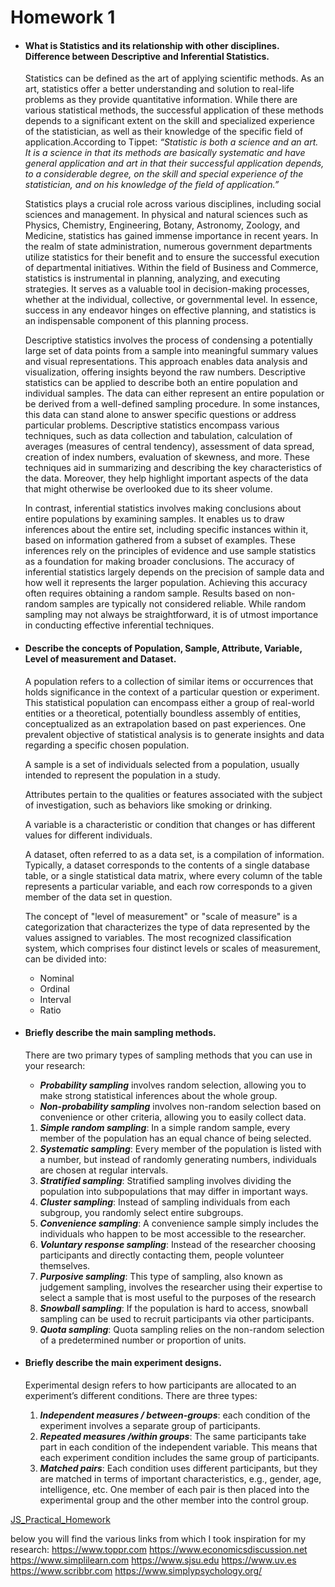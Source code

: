 
# Homework 1

- #### What is Statistics and its relationship with other disciplines. Difference between Descriptive and Inferential Statistics.

  Statistics can be defined as the art of applying scientific methods. As an art, statistics offer a better understanding and solution to 
  real-life problems as they provide quantitative information. While there are various statistical methods, the successful application of 
  these methods depends to a significant extent on the skill and specialized experience of the statistician, as well as their knowledge 
  of the specific field of application.According to Tippet: *“Statistic is both a science and an art. It is a science in that its methods 
  are basically systematic and have general application and art in that their successful application depends, to a considerable degree, 
  on the skill and special experience of the statistician, and on his knowledge of the field of application.”*
  
  Statistics plays a crucial role across various disciplines, including social sciences and management. In physical and natural sciences 
  such as Physics, Chemistry, Engineering, Botany, Astronomy, Zoology, and Medicine, statistics has gained immense importance in recent years. In the realm of state administration, numerous government departments utilize statistics for their benefit and to ensure the successful execution of departmental initiatives. Within the field of Business and Commerce, statistics is instrumental in planning, analyzing, and executing strategies. 
  It serves as a valuable tool in decision-making processes, whether at the individual, collective, or governmental level. In essence, success in any endeavor hinges on effective planning, and statistics is an indispensable component of this planning process.
  
  
  Descriptive statistics involves the process of condensing a potentially large set of data points from a sample into meaningful summary values and visual representations. This approach enables data analysis and visualization, offering insights beyond the raw numbers. Descriptive statistics can be applied to describe both an entire population and individual samples. The data can either represent an entire population or be derived from a well-defined sampling procedure. In some instances, this data can stand alone to answer specific questions or address particular problems. Descriptive statistics encompass various techniques, such as data collection and tabulation, calculation of averages (measures of central tendency), assessment of data spread, creation of index numbers, evaluation of skewness, and more. These techniques aid in summarizing and describing the key characteristics of the data. Moreover, they help highlight important aspects of the data that might otherwise be overlooked due to its sheer volume.
  
  In contrast, inferential statistics involves making conclusions about entire populations by examining samples. It enables us to draw inferences about the entire set, including specific instances within it, based on information gathered from a subset of examples. These inferences rely on the principles of evidence and use sample statistics as a foundation for making broader conclusions. The accuracy of inferential statistics largely depends on the precision of sample data and how well it represents the larger population. Achieving this accuracy often requires obtaining a random sample. Results based on non-random samples are typically not considered reliable. While random sampling may not always be straightforward, it is of utmost importance in conducting effective inferential techniques.

- #### Describe the concepts of Population, Sample, Attribute, Variable, Level of measurement and Dataset.
  
  A population refers to a collection of similar items or occurrences that holds significance in the context of a particular question or 
 experiment. This statistical population can encompass either a group of real-world entities or a theoretical, potentially boundless 
 assembly of entities, conceptualized as an extrapolation based on past experiences. One prevalent objective of statistical analysis is 
 to generate insights and data regarding a specific chosen population.

  A sample is a set of individuals selected from a population, usually intended to represent the population in a study.
 
  Attributes pertain to the qualities or features associated with the subject of investigation, such as behaviors like smoking or drinking.

  A variable is a characteristic or condition that changes or has different values for different individuals.
 
  A dataset, often referred to as a data set, is a compilation of information. Typically, a dataset corresponds to the contents of a single database table, or a single statistical data matrix, where every column of the table represents a particular variable, and each row corresponds to a given member of the data set in question.

  The concept of "level of measurement" or "scale of measure" is a categorization that characterizes the type of data represented by the values assigned to variables. The most recognized classification system, which comprises four distinct levels or scales of measurement, can be divided into:
   -	Nominal
   -	Ordinal
   -	Interval
   -	Ratio
    
- #### Briefly describe the main sampling methods.
     There are two primary types of sampling methods that you can use in your research:
  
    -	***Probability sampling*** involves random selection, allowing you to make strong statistical inferences about the whole group.
    -	***Non-probability sampling*** involves non-random selection based on convenience or other criteria, allowing you to easily collect             data.
 
      

  1. ***Simple random sampling***:
          In a simple random sample, every member of the population has an equal chance of being selected.
  2. ***Systematic sampling***:
          Every member of the population is listed with a number, but instead of randomly generating numbers, individuals are chosen at             regular intervals.
  3. ***Stratified sampling***:
          Stratified sampling involves dividing the population into subpopulations that may differ in important ways.
  4. ***Cluster sampling***:
          Instead of sampling individuals from each subgroup, you randomly select entire subgroups.
  5. ***Convenience sampling***:
          A convenience sample simply includes the individuals who happen to be most accessible to the researcher.
  6. ***Voluntary response sampling***:
         Instead of the researcher choosing participants and directly contacting them, people volunteer themselves.
  7. ***Purposive sampling***:
         This type of sampling, also known as judgement sampling, involves the researcher using their expertise to select a sample that             is most useful to the purposes of the research
  8. ***Snowball sampling***:
         If the population is hard to access, snowball sampling can be used to recruit participants via other participants.
  9. ***Quota sampling***:
         Quota sampling relies on the non-random selection of a predetermined number or proportion of units.
  
  
- #### Briefly describe the main experiment designs.
    Experimental design refers to how participants are allocated to an experiment’s different conditions. There are three types:

   1. ***Independent measures / between-groups***: each condition of the experiment involves a separate group of participants.
   2. ***Repeated measures /within groups***: The same participants take part in each condition of the independent variable. This               means that each experiment condition includes the same group of participants.
   3. ***Matched pairs***: Each condition uses different participants, but they are matched in terms of important characteristics,             e.g., gender, age, intelligence, etc. One member of each pair is then placed into the experimental group and the other member             into the control group.
  
[JS_Practical_Homework](JS_Practical_Homework.html)

below you will find the various links from which I took inspiration for my research:
    https://www.toppr.com
    https://www.economicsdiscussion.net
    https://www.simplilearn.com
    https://www.sjsu.edu
    https://www.uv.es
    https://www.scribbr.com
    https://www.simplypsychology.org/
    

